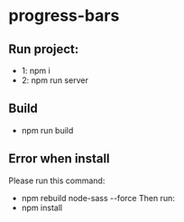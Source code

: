 # progress-bars

## Run project: 
- 1: npm i
- 2: npm run server
## Build
- npm run build
## Error when install
Please run this command: 
- npm rebuild node-sass --force
Then run:
- npm install